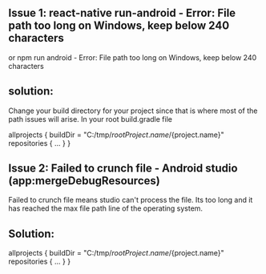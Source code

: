 ## Issue 1: react-native run-android - Error: File path too long on Windows, keep below 240 characters
or npm run android -  Error: File path too long on Windows, keep below 240 characters

## solution: 
Change your build directory for your project since that is where most of the path issues will arise. 
In your root build.gradle file

allprojects {
    buildDir = "C:/tmp/${rootProject.name}/${project.name}"
    repositories {
       ...
    }
}


## Issue 2: Failed to crunch file - Android studio (app:mergeDebugResources)
Failed to crunch file means studio can't process the file. Its too long and it has reached the max file path line of the operating system.
## Solution: 

allprojects {
    buildDir = "C:/tmp/${rootProject.name}/${project.name}"
    repositories {
       ...
    }
}

